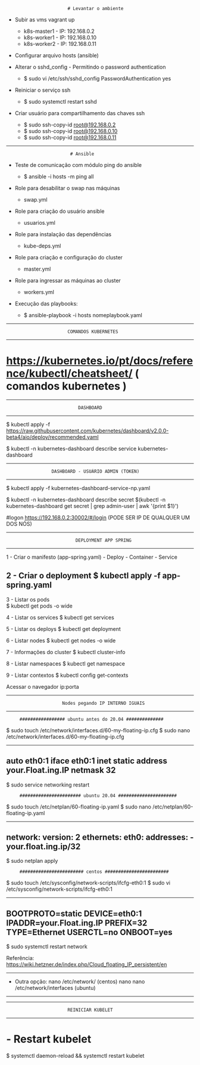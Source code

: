 

                           # Levantar o ambiente

- Subir as vms
  vagrant up

  - k8s-master1 - IP: 192.168.0.2
  - k8s-worker1 - IP: 192.168.0.10
  - k8s-worker2 - IP: 192.168.0.11

- Configurar arquivo hosts (ansible) 

- Alterar o sshd_config - Permitindo o password authentication

  - $ sudo vi /etc/ssh/sshd_config
   PasswordAuthentication yes

- Reiniciar o serviço ssh

  - $ sudo systemctl restart sshd

- Criar usuário para compartilhamento das chaves ssh

  - $  sudo ssh-copy-id root@192.168.0.2
  - $  sudo ssh-copy-id root@192.168.0.10
  - $  sudo ssh-copy-id root@192.168.0.11
---

                            # Ansible  

- Teste de comunicação com módulo ping do ansible
  - $ ansible -i hosts -m ping all

- Role para desabilitar o swap nas máquinas
  - swap.yml

- Role para criação do usuário ansible
  - usuarios.yml

- Role para instalação das dependências
  - kube-deps.yml

- Role para criação e configuração do cluster
  - master.yml

- Role para ingressar as máquinas ao cluster
  - workers.yml

- Execução das playbooks:
  - $ ansible-playbook -i hosts nomeplaybook.yaml

__________________________________________________________________________
                               
                           COMANDOS KUBERNETES
__________________________________________________________________________    

# https://kubernetes.io/pt/docs/reference/kubectl/cheatsheet/   ( comandos kubernetes )                         

_________________________________________________________________________
                               
                               DASHBOARD
_________________________________________________________________________                               

$ kubectl apply -f https://raw.githubusercontent.com/kubernetes/dashboard/v2.0.0-beta4/aio/deploy/recommended.yaml

$ kubectl -n kubernetes-dashboard describe service kubernetes-dashboard

_________________________________________________________________________
                         
                     DASHBOARD - USUÁRIO ADMIN (TOKEN)
_________________________________________________________________________


$ kubectl apply -f kubernetes-dashboard-service-np.yaml 

$ kubectl -n kubernetes-dashboard describe secret $(kubectl -n kubernetes-dashboard get secret | grep admin-user | awk '{print $1}')  

#logon
https://192.168.0.2:30002/#/login (PODE SER IP DE QUALQUER UM DOS NÓS)


_________________________________________________________________________
                             
                              DEPLOYMENT APP SPRING
_________________________________________________________________________  
    
1 - Criar o manifesto (app-spring.yaml)
       - Deploy
       - Container
       - Service 

2 - Criar o deployment 
$ kubectl apply -f app-spring.yaml  
---

3 - Listar os pods        
$ kubectl get pods -o wide

4 - Listar os services
$ kubectl get services

5 - Listar os deploys
$ kubectl get deployment

6 - Listar nodes
$ kubectl get nodes -o wide

7 - Informações do cluster
$ kubectl cluster-info

8 - Listar namespaces
$ kubectl get namespace

9 - Listar contextos
$ kubectl config get-contexts

Acessar o navegador ip:porta


_________________________________________________________________________

                         Nodes pegando IP INTERNO IGUAIS
_________________________________________________________________________

         ################# ubuntu antes do 20.04 ##############
       
$ sudo touch /etc/network/interfaces.d/60-my-floating-ip.cfg
$ sudo nano /etc/network/interfaces.d/60-my-floating-ip.cfg 

---
auto eth0:1
iface eth0:1 inet static
    address your.Float.ing.IP
    netmask 32
---

$ sudo service networking restart


         ####################### ubuntu 20.04 ######################

$ sudo touch /etc/netplan/60-floating-ip.yaml
$ sudo nano /etc/netplan/60-floating-ip.yaml

---
network:
  version: 2
  ethernets:
    eth0:
      addresses:
      - your.float.ing.ip/32
---

$ sudo netplan apply

         ######################## centos ########################   

$ sudo touch /etc/sysconfig/network-scripts/ifcfg-eth0:1
$ sudo vi /etc/sysconfig/network-scripts/ifcfg-eth0:1

---
BOOTPROTO=static
DEVICE=eth0:1
IPADDR=your.Float.ing.IP
PREFIX=32
TYPE=Ethernet
USERCTL=no
ONBOOT=yes
---

$ sudo systemctl restart network

Referência: https://wiki.hetzner.de/index.php/Cloud_floating_IP_persistent/en

---
- Outra opção: 
nano /etc/network/ (centos)
nano  nano /etc/network/interfaces (ubuntu)
---
_________________________________________________________________________

                           REINICIAR KUBELET
_________________________________________________________________________

# - Restart kubelet
$ systemctl daemon-reload && systemctl restart kubelet


